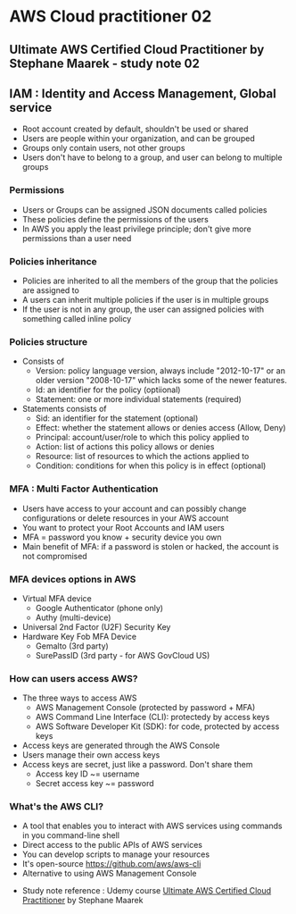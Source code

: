 # AWS Cloud practitioner 02

## Ultimate AWS Certified Cloud Practitioner by Stephane Maarek - study note 02

## IAM : Identity and Access Management, Global service
* Root account created by default, shouldn't be used or shared
* Users are people within your organization, and can be grouped
* Groups only contain users, not other groups
* Users don't have to belong to a group, and user can belong to multiple groups

### Permissions
* Users or Groups can be assigned JSON documents called policies
* These policies define the permissions of the users
* In AWS you apply the least privilege principle; don't give more permissions than a user need

### Policies inheritance
* Policies are inherited to all the members of the group that the policies are assigned to
* A users can inherit multiple policies if the user is in multiple groups
* If the user is not in any group, the user can assigned policies with something called inline policy

### Policies structure
* Consists of
  * Version: policy language version, always include "2012-10-17" or an older version "2008-10-17" which lacks some of the newer features.
  * Id: an identifier for the policy (optiional)
  * Statement: one or more individual statements (required)
* Statements consists of
  * Sid: an identifier for the statement (optional)
  * Effect: whether the statement allows or denies access (Allow, Deny)
  * Principal: account/user/role to which this policy applied to
  * Action: list of actions this policy allows or denies
  * Resource: list of resources to which the actions applied to
  * Condition: conditions for when this policy is in effect (optional)

### MFA : Multi Factor Authentication
* Users have access to your account and can possibly change configurations or delete resources in your AWS account
* You want to protect your Root Accounts and IAM users
* MFA = password you know + security device you own
* Main benefit of MFA: if a password is stolen or hacked,  the account is not compromised

### MFA devices options in AWS
* Virtual MFA device
  * Google Authenticator (phone only)
  * Authy (multi-device)
* Universal 2nd Factor (U2F) Security Key
* Hardware Key Fob MFA Device
  * Gemalto (3rd party)
  * SurePassID (3rd party - for AWS GovCloud US)

### How can users access AWS?
* The three ways to access AWS
  * AWS Management Console (protected by password + MFA)
  * AWS Command Line Interface (CLI): protectedy by access keys
  * AWS Software Developer Kit (SDK): for code, protected by access keys
* Access keys are generated through the AWS Console
* Users manage their own access keys
* Access keys are secret, just like a password. Don't share them
  * Access key ID ~= username
  * Secret access key ~= password

### What's the AWS CLI?
* A tool that enables you to interact with AWS services using commands in you command-line shell
* Direct access to the public APIs of AWS services
* You can develop scripts to manage your resources
* It's open-source https://github.com/aws/aws-cli
* Alternative to using AWS Management Console


- Study note reference : Udemy course [Ultimate AWS Certified Cloud Practitioner](https://www.udemy.com/course/aws-certified-cloud-practitioner-new/) by Stephane Maarek
